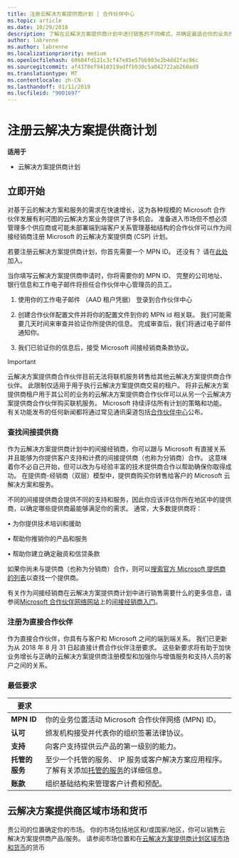 ```yaml
---
title: 注册云解决方案提供商计划 | 合作伙伴中心
ms.topic: article
ms.date: 10/29/2018
description: 了解在云解决方案提供商计划中进行销售的不同模式，并确定最适合你的业务的模式
author: labrenne
ms.author: labrenne
ms.localizationpriority: medium
ms.openlocfilehash: 60604fd121c3cf47e85e57bb903e2b4dd2fac96c
ms.sourcegitcommit: af4378ef9410319adffb938c5a042722ab260ad9
ms.translationtype: MT
ms.contentlocale: zh-CN
ms.lasthandoff: 01/11/2019
ms.locfileid: "9001697"
---
```

# <a name="enroll-in-the-cloud-solution-provider-program"></a>注册云解决方案提供商计划

**适用于**

- 云解决方案提供商计划  


## <a name="get-started"></a>立即开始

对基于云的解决方案和服务的需求在快速增长，这为各种规模的 Microsoft 合作伙伴发展有利可图的云解决方案业务提供了许多机会。 准备进入市场但不想必须管理多个供应商或可能未部署端到端客户关系管理基础结构的合作伙伴可以作为间接经销商注册 Microsoft 的云解决方案提供商 (CSP) 计划。

若要注册云解决方案提供商计划，你首先需要一个 MPN ID。 还没有？ 请在[此处](https://epe.mspartner.microsoft.com/EPE/portal/en-US?partnerid=)加入。

当你填写云解决方案提供商申请时，你将需要你的 MPN ID、 完整的公司地址、 银行信息和工作电子邮件将担任合作伙伴中心管理员的员工。

1. 使用你的工作电子邮件 （AAD 租户凭据） 登录到合作伙伴中心

2. 创建合作伙伴配置文件并将你的配置文件到你的 MPN id 相关联。
我们可能需要几天时间来审查并验证你所提供的信息。 完成审查后，我们将通过电子邮件通知你。

3. 我们已验证你的信息后，接受 Microsoft 间接经销商条款协议。

> [!IMPORTANT]  
> 云解决方案提供商合作伙伴目前无法将联机服务转售给其他云解决方案提供商合作伙伴。 此限制仅适用于用于执行云解决方案提供商交易的租户。 将非云解决方案提供商租户用于其公司的业务的云解决方案提供商合作伙伴可以从另一个云解决方案提供商合作伙伴购买联机服务。 Microsoft 持续评估所有计划的策略和功能。 有关功能发布的任何新闻都将通过常见通讯渠道包括[合作伙伴中心](https://partner.microsoft.com/en-us/pcv/announcements)公布。

### <a name="find-an-indirect-provider"></a>查找间接提供商

作为云解决方案提供商计划中的间接经销商，你可以跟与 Microsoft 有直接关系并且能够为你提供客户支持和计费的间接提供商（也称为分销商）合作。 这意味着你不必自己开始，但可以改为与经验丰富的技术提供商合作以帮助确保你取得成功。 在提供商-经销商（双层）模型中，提供商购买你转售给客户的 Microsoft 云解决方案和服务。

不同的间接提供商会提供不同的支持和服务，因此你应该评估你所在地区中的提供商，以确定哪些提供商最能够满足你的需求。 通常，大多数提供商将： 

• 为你提供技术培训和援助

• 帮助你推销你的产品和服务 

• 帮助你建立确定融资和信贷条款

如果你尚未与提供商（也称为分销商）合作，则可以[搜索官方 Microsoft 提供商的列表](https://partnercenter.microsoft.com/partner/find-a-provider)以查找一个提供商。

有关作为间接经销商在云解决方案提供商计划中进行销售需要什么的更多信息，请参阅[Microsoft 合作伙伴网络网站](https://partner.microsoft.com/)上的[间接经销商入门](https://partner.microsoft.com/cloud-solution-provider/whats-required)。 



### <a name="enroll-as-a-direct-partner"></a>注册为直接合作伙伴

作为直接合作伙伴，你具有与客户和 Microsoft 之间的端到端关系。 我们已更新为从 2018 年 8 月 31 日起直接计费合作伙伴注册要求。 这些新要求将有助于加快业务增长与正确的云解决方案提供商注册模型和加强你与增值服务和支持人员的客户之间的关系。 

### <a name="minimum-requirements"></a>最低要求

|**要求**|                             |
|--------------------------------|--------------------------------------------------------------|
|**MPN ID**   |你的业务位置活动 Microsoft 合作伙伴网络 (MPN) ID。   |
|**认可**   |颁发机构接受并代表你的组织签署法律协议。|
|**支持**   |向客户支持提供云产品的第一级别的能力。|
|**托管的服务**   |至少一个托管的服务、 IP 服务或客户解决方案应用程序。 了解有关添加[托管的服务](https://partner.microsoft.com/en-US/business-opportunities/managed-services-provider)的详细信息。|
|**账款** |组织基础结构来管理客户计费和预配。 



## <a name="csp-regional-markets-and-currencies"></a>云解决方案提供商区域市场和货币

贵公司的位置确定你的市场。 你的市场包括地区和/或国家/地区，你可以销售云解决方案提供商产品/服务。 请参阅市场位置和在[云解决方案提供商计划区域市场和货币](regional-authorization-overview.md)的货币




